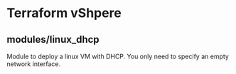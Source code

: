 # Terraform vShpere

## modules/linux_dhcp
Module to deploy a linux VM with DHCP. You only need to specify an empty network interface.

